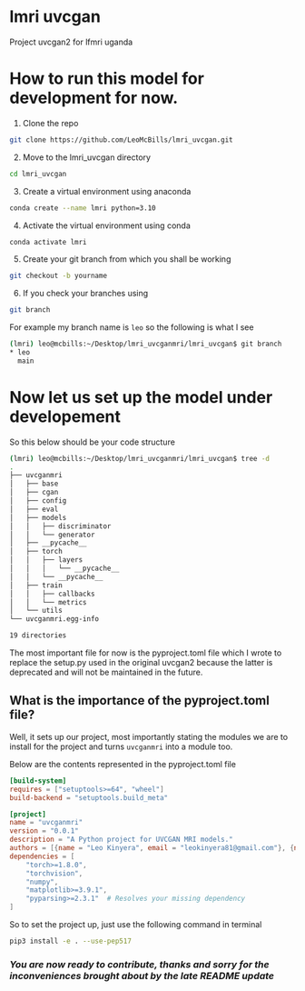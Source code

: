 # lmri uvcgan
Project uvcgan2 for lfmri uganda

# How to run this model for development for now.

1. Clone the repo
```bash
git clone https://github.com/LeoMcBills/lmri_uvcgan.git
```

2. Move to the lmri_uvcgan directory
```bash
cd lmri_uvcgan
```

3. Create a virtual environment using anaconda
```bash
conda create --name lmri python=3.10
```

4. Activate the virtual environment using conda
```bash
conda activate lmri
```
5. Create your git branch from which you shall be working
```bash
git checkout -b yourname
```
6. If you check your branches using
```bash
git branch
```
For example my branch name is `leo` so the following is what I see
```bash
(lmri) leo@mcbills:~/Desktop/lmri_uvcganmri/lmri_uvcgan$ git branch
* leo
  main
```

# Now let us set up the model under developement
So this below should be your code structure
```bash
(lmri) leo@mcbills:~/Desktop/lmri_uvcganmri/lmri_uvcgan$ tree -d
.
├── uvcganmri
│   ├── base
│   ├── cgan
│   ├── config
│   ├── eval
│   ├── models
│   │   ├── discriminator
│   │   └── generator
│   ├── __pycache__
│   ├── torch
│   │   ├── layers
│   │   │   └── __pycache__
│   │   └── __pycache__
│   ├── train
│   │   ├── callbacks
│   │   └── metrics
│   └── utils
└── uvcganmri.egg-info

19 directories
```

The most important file for now is the pyproject.toml file which I wrote to replace the setup.py used in the original uvcgan2 because the latter is deprecated and will not be maintained in the future.

## What is the importance of the pyproject.toml file?
Well, it sets up our project, most importantly stating the modules we are to install for the project and turns `uvcganmri` into a module too.

Below are the contents represented in the pyproject.toml file
```toml
[build-system]
requires = ["setuptools>=64", "wheel"]
build-backend = "setuptools.build_meta"

[project]
name = "uvcganmri"
version = "0.0.1"
description = "A Python project for UVCGAN MRI models."
authors = [{name = "Leo Kinyera", email = "leokinyera81@gmail.com"}, {name = "Joachim Musiimenta", email = "musiimentajoachim10@gmail.com"}]
dependencies = [
    "torch>=1.8.0",
    "torchvision",
    "numpy",
    "matplotlib>=3.9.1",
    "pyparsing>=2.3.1"  # Resolves your missing dependency
]
```

So to set the project up, just use the following command in terminal
```bash
pip3 install -e . --use-pep517
```

### *You are now ready to contribute, thanks and sorry for the inconveniences brought about by the late README update*